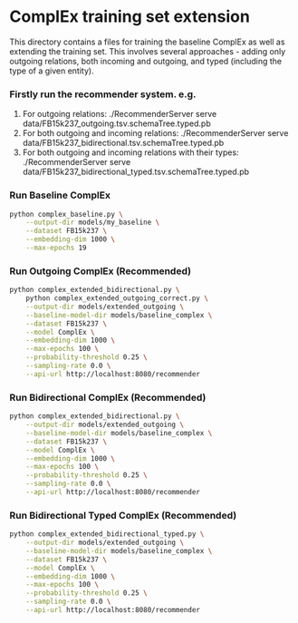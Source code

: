# ComplEx training set extension

This directory contains a files for training the baseline ComplEx as well as extending the training set. This involves several approaches - adding only outgoing relations, both incoming and outgoing, and typed (including the type of a given entity). 

### Firstly run the recommender system. e.g.
1. For outgoing relations: 
./RecommenderServer serve data/FB15k237_outgoing.tsv.schemaTree.typed.pb
2. For both outgoing and incoming relations: 
./RecommenderServer serve data/FB15k237_bidirectional.tsv.schemaTree.typed.pb
3. For both outgoing and incoming relations with their types: 
./RecommenderServer serve data/FB15k237_bidirectional_typed.tsv.schemaTree.typed.pb

### Run Baseline ComplEx 
```bash
python complex_baseline.py \
    --output-dir models/my_baseline \
    --dataset FB15k237 \
    --embedding-dim 1000 \
    --max-epochs 19
```
### Run Outgoing ComplEx (Recommended)
```bash
python complex_extended_bidirectional.py \
    python complex_extended_outgoing_correct.py \
    --output-dir models/extended_outgoing \
    --baseline-model-dir models/baseline_complex \
    --dataset FB15k237 \
    --model ComplEx \
    --embedding-dim 1000 \
    --max-epochs 100 \
    --probability-threshold 0.25 \
    --sampling-rate 0.0 \
    --api-url http://localhost:8080/recommender
```
### Run Bidirectional ComplEx (Recommended)
```bash
python complex_extended_bidirectional.py \
    --output-dir models/extended_outgoing \
    --baseline-model-dir models/baseline_complex \
    --dataset FB15k237 \
    --model ComplEx \
    --embedding-dim 1000 \
    --max-epochs 100 \
    --probability-threshold 0.25 \
    --sampling-rate 0.0 \
    --api-url http://localhost:8080/recommender
```

### Run Bidirectional Typed ComplEx (Recommended)
```bash
python complex_extended_bidirectional_typed.py \
    --output-dir models/extended_outgoing \
    --baseline-model-dir models/baseline_complex \
    --dataset FB15k237 \
    --model ComplEx \
    --embedding-dim 1000 \
    --max-epochs 100 \
    --probability-threshold 0.25 \
    --sampling-rate 0.0 \
    --api-url http://localhost:8080/recommender
```



